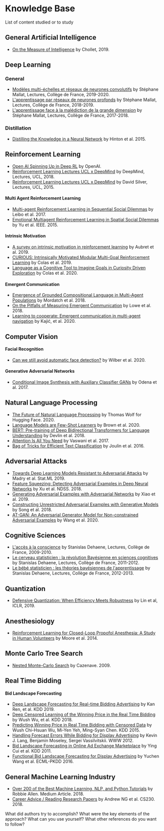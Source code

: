 # Knowledge Base
List of content studied or to study

## General Artificial Intelligence
* [On the Measure of Intelligence](https://arxiv.org/abs/1911.01547) by Chollet, 2019.

## Deep Learning

### General
* [Modèles multi-échelles et réseaux de neurones convolutifs](https://www.college-de-france.fr/site/stephane-mallat/course-2019-2020.htm) by Stéphane Mallat, Lectures, Collège de France, 2019-2020.
* [L'apprentissage par réseaux de neurones profonds](https://www.college-de-france.fr/site/stephane-mallat/course-2018-2019.htm) by Stéphane Mallat, Lectures, Collège de France, 2018-2019.
* [L'apprentissage face à la malédiction de la grande dimension](https://www.college-de-france.fr/site/stephane-mallat/course-2017-2018.htm) by Stéphane Mallat, Lectures, Collège de France, 2017-2018.

### Distillation
* [Distilling the Knowledge in a Neural Network](https://arxiv.org/abs/1503.02531) by Hinton et al. 2015.

## Reinforcement Learning
* [Open AI Spinning Up in Deep RL](https://spinningup.openai.com/en/latest/) by OpenAI.
* [Reinforcement Learning Lectures UCL x DeepMind](https://www.youtube.com/watch?v=ISk80iLhdfU&list=PLqYmG7hTraZBKeNJ-JE_eyJHZ7XgBoAyb) by DeepMind, Lectures, UCL, 2018.
* [Reinforcement Learning Lectures UCL x DeepMind](https://www.youtube.com/watch?v=2pWv7GOvuf0&t=1s) by David Silver, Lectures, UCL, 2015.

#### Multi Agent Reinforcement Learning
* [Multi-agent Reinforcement Learning in Sequential Social Dilemmas](https://arxiv.org/abs/1702.03037) by Leibo et al. 2017.
* [Emotional Multiagent Reinforcement Learning in Spatial Social Dilemmas](https://www.researchgate.net/publication/273463080_Emotional_Multiagent_Reinforcement_Learning_in_Spatial_Social_Dilemmas) by Yu et al. IEEE. 2015.

#### Intrinsic Motivation
* [A survey on intrinsic motivation in reinforcement learning](https://arxiv.org/abs/1908.06976) by Aubret et al. 2019.
* [CURIOUS: Intrinsically Motivated Modular Multi-Goal Reinforcement Learning](https://arxiv.org/pdf/1706.06083.pdf) by Colas et al. 2019.
* [Language as a Cognitive Tool to Imagine Goals in Curiosity Driven Exploration](https://arxiv.org/pdf/2002.09253.pdf) by Colas et al. 2020.

#### Emergent Communication
* [Emergence of Grounded Compositional Language in Multi-Agent Populations](https://arxiv.org/abs/1703.04908) by Mordatch et al. 2018.
* [On the Pitfalls of Measuring Emergent Communication](https://arxiv.org/abs/1903.05168) by Lowe et al. 2018.
* [Learning to cooperate: Emergent communication in multi-agent navigation](https://arxiv.org/abs/2004.01097) by Kajić, et al. 2020.


## Computer Vision

#### Facial Recognition
* [Can we still avoid automatic face detection?](https://paperswithcode.com/paper/can-we-still-avoid-automatic-face-detection) by Wilber et al. 2020.

#### Generative Adversarial Networks
* [Conditional Image Synthesis with Auxiliary Classifier GANs](https://arxiv.org/pdf/1610.09585.pdf) by Odena et al. 2017.

## Natural Language Processing
* [The Future of Natural Language Processing](https://www.youtube.com/watch?v=G5lmya6eKtc) by Thomas Wolf for Hugging Face. 2020.
* [Language Models are Few-Shot Learners](https://arxiv.org/abs/2005.14165) by Brown et al. 2020.
* [BERT: Pre-training of Deep Bidirectional Transformers for Language Understanding](https://arxiv.org/abs/1810.04805) by Devlin et al. 2018.
* [Attention Is All You Need](https://arxiv.org/abs/1706.03762) by Vaswani et al. 2017.
* [Bag of Tricks for Efficient Text Classification](https://arxiv.org/abs/1607.01759) by Joulin et al. 2016.


## Adversarial Attacks
* [Towards Deep Learning Models Resistant to Adversarial Attacks](https://arxiv.org/pdf/1706.06083.pdf) by Madry et al. Stat.ML 2019.
* [Feature Squeezing: Detecting Adversarial Examples in Deep Neural Networks](https://arxiv.org/abs/1704.01155) by Xu et al. NDSS. 2018.
* [Generating Adversarial Examples with Adversarial Networks](https://arxiv.org/abs/1801.02610) by Xiao et al. 2019.
* [Constructing Unrestricted Adversarial Examples with Generative Models](https://arxiv.org/abs/1805.07894) by Song et al. 2018.
* [AT-GAN: An Adversarial Generator Model for Non-constrained Adversarial Examples](https://arxiv.org/abs/1904.07793) by Wang et al. 2020.


## Cognitive Sciences
* [L'accès à la conscience](https://www.college-de-france.fr/site/stanislas-dehaene/course-2009-2010.htm) by Stanislas Dehaene, Lectures, Collège de France, 2009-2010.
* [Le cerveau statisticien : la révolution Bayésienne en sciences cognitives](https://www.college-de-france.fr/site/stanislas-dehaene/course-2011-2012.htm) by Stanislas Dehaene, Lectures, Collège de France, 2011-2012.
* [Le bébé statisticien : les théories bayésiennes de l'apprentissage](https://www.college-de-france.fr/site/stanislas-dehaene/course-2012-2013.htm) by Stanislas Dehaene, Lectures, Collège de France, 2012-2013.


##  Quantization
* [Defensive Quantization: When Efficiency Meets Robustness](https://openreview.net/pdf?id=ryetZ20ctX) by Lin et al, ICLR, 2019.

## Anesthesiology
* [Reinforcement Learning for Closed-Loop Propofol Anesthesia: A Study in Human Volunteers](http://www.jmlr.org/papers/v15/moore14a.html) by Moore et al. 2014.

## Monte Carlo Tree Search
* [Nested Monte-Carlo Search](https://www.lamsade.dauphine.fr/~cazenave/papers/nested.pdf) by Cazenave. 2009.


## Real Time Bidding
#### Bid Landscape Forecasting
* [Deep Landscape Forecasting for Real-time Bidding Advertising](https://arxiv.org/abs/1905.03028) by Kan Ren, et al. KDD 2019.
* [Deep Censored Learning of the Winning Price in the Real Time Bidding](https://dl.acm.org/citation.cfm?id=3219819.3220066) by Wush Wu, et al. KDD 2018.
* [Predicting Winning Price in Real Time Bidding with Censored Data](http://wnzhang.net/share/rtb-papers/win-price-pred.pdf) by Wush Chi-Hsuan Wu, Mi-Yen Yeh, Ming-Syan Chen. KDD 2015.
* [Handling Forecast Errors While Bidding for Display Advertising](http://wnzhang.net/share/rtb-papers/forecast-err.pdf) by Kevin J. Lang, Benjamin Moseley, Sergei Vassilvitskii. WWW 2012.
* [Bid Landscape Forecasting in Online Ad Exchange Marketplace](http://wnzhang.net/share/rtb-papers/bid-lands.pdf) by Ying Cui et al. KDD 2011.
* [Functional Bid Landscape Forecasting for Display Advertising](http://apex.sjtu.edu.cn/public/files/members/20160929/functional-bid-lands.pdf) by Yuchen Wang et al. ECML-PKDD 2016.

## General Machine Learning Industry
* [Over 200 of the Best Machine Learning, NLP, and Python Tutorials](https://medium.com/machine-learning-in-practice/over-200-of-the-best-machine-learning-nlp-and-python-tutorials-2018-edition-dd8cf53cb7dc) by Robbie Allen. Medium Article. 2018.
* [Career Advice / Reading Research Papers](https://www.youtube.com/watch?v=733m6qBH-jI) by Andrew NG et al. CS230. 2018.

What did authors try to accomplish?
What were the key elements of the approach?
What can you use yourself?
What other references do you want to follow?
